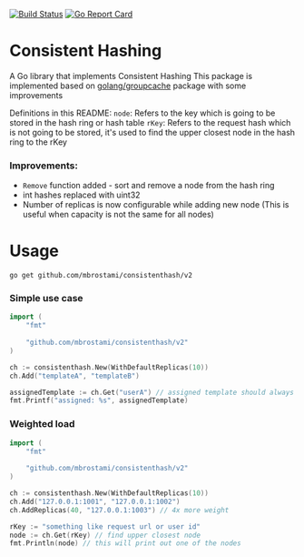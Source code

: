 [![Build Status](https://travis-ci.com/mbrostami/consistenthash.svg?branch=master)](https://travis-ci.com/mbrostami/consistenthash)
[![Go Report Card](https://goreportcard.com/badge/github.com/mbrostami/consistenthash)](https://goreportcard.com/report/github.com/mbrostami/consistenthash)

# Consistent Hashing

A Go library that implements Consistent Hashing
This package is implemented based on [golang/groupcache](https://github.com/golang/groupcache) package with some improvements

Definitions in this README:
`node`: Refers to the key which is going to be stored in the hash ring or hash table
`rKey`: Refers to the request hash which is not going to be stored, it's used to find the upper closest node in the hash ring to the rKey

### Improvements:

- `Remove` function added - sort and remove a node from the hash ring
- int hashes replaced with uint32
- Number of replicas is now configurable while adding new node (This is useful when capacity is not the same for all nodes)

# Usage

`go get github.com/mbrostami/consistenthash/v2`

### Simple use case
```go
import (
    "fmt"
	
    "github.com/mbrostami/consistenthash/v2"
)

ch := consistenthash.New(WithDefaultReplicas(10))
ch.Add("templateA", "templateB")

assignedTemplate := ch.Get("userA") // assigned template should always be the same for `userA`
fmt.Printf("assigned: %s", assignedTemplate)
```

### Weighted load


```go
import (
    "fmt"
    
    "github.com/mbrostami/consistenthash/v2"
)

ch := consistenthash.New(WithDefaultReplicas(10))
ch.Add("127.0.0.1:1001", "127.0.0.1:1002") 
ch.AddReplicas(40, "127.0.0.1:1003") // 4x more weight 

rKey := "something like request url or user id"
node := ch.Get(rKey) // find upper closest node
fmt.Println(node) // this will print out one of the nodes
```
